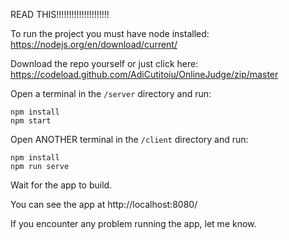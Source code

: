 READ THIS!!!!!!!!!!!!!!!!!!!!!

To run the project you must have node installed:  
https://nodejs.org/en/download/current/

Download the repo yourself or just click here:  
https://codeload.github.com/AdiCutitoiu/OnlineJudge/zip/master

Open a terminal in the `/server` directory and run:
```
npm install
npm start
```

Open ANOTHER terminal in the `/client` directory and run:
```
npm install
npm run serve
```

Wait for the app to build.

You can see the app at http://localhost:8080/

If you encounter any problem running the app, let me know.